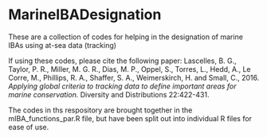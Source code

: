 # MarineIBADesignation
These are a collection of codes for helping in the designation of marine IBAs using at-sea data (tracking)

If using these codes, please cite the following paper: 
Lascelles, B. G., Taylor, P. R., Miller, M. G. R., Dias, M. P., Oppel, S., Torres, L., Hedd, A., Le Corre, M., Phillips, R. A., Shaffer, S. A., Weimerskirch, H. and Small, C., 2016. <i>Applying global criteria to tracking data to define important areas for marine conservation.</i> Diversity and Distributions 22:422-431.

The codes in ths respository are brought together in the mIBA_functions_par.R file, but have been split out into individual R files for ease of use.
